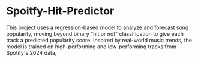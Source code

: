 # Spoitfy-Hit-Predictor
This project uses a regression-based model to analyze and forecast song popularity, moving beyond binary "hit or not" classification to give each track a predicted popularity score. Inspired by real-world music trends, the model is trained on high-performing and low-performing tracks from Spotify's 2024 data, 
